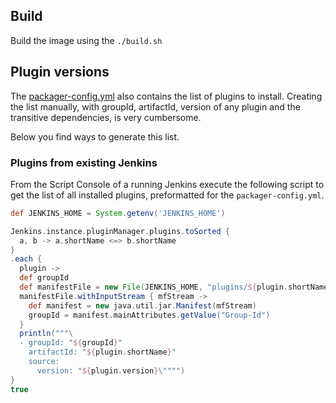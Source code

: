 ## Build

Build the image using the `./build.sh`

## Plugin versions

The [packager-config.yml](packager-config.yml) also contains the list of plugins to install. Creating the list manually, with groupId, artifactId, version of any plugin and the transitive dependencies, is very cumbersome.

Below you find ways to generate this list.

### Plugins from existing Jenkins

From the Script Console of a running Jenkins execute the following script to get the list of all installed plugins, preformatted for the `packager-config.yml`.

```groovy
def JENKINS_HOME = System.getenv('JENKINS_HOME')

Jenkins.instance.pluginManager.plugins.toSorted {
  a, b -> a.shortName <=> b.shortName
}
.each {
  plugin ->
  def groupId
  def manifestFile = new File(JENKINS_HOME, "plugins/${plugin.shortName}/META-INF/MANIFEST.MF")
  manifestFile.withInputStream { mfStream ->
    def manifest = new java.util.jar.Manifest(mfStream)
    groupId = manifest.mainAttributes.getValue("Group-Id")
  }
  println("""\
  - groupId: "${groupId}"
    artifactId: "${plugin.shortName}"
    source:
      version: "${plugin.version}\"""")
}
true
```

